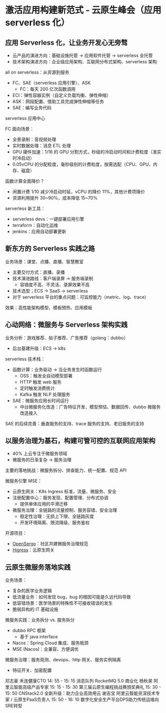 # 激活应用构建新范式 - 云原生峰会（应用 serverless 化）

## 应用 Serverless 化，让业务开发心无旁骛

- 云产品的演进方向：基础设施托管 -> 应用软件托管 -> serverless 全托管
- 技术架构演进方向：企业级应用架构、互联网分布式架构、serverless 架构

all on serverless：从资源到服务

- FC、SAE（serverless 应用引擎）、ASK
  - FC：每天 200 亿次函数调用
- ECI：弹性容器实例（自定义负载均衡、弹性伸缩）
- ASK：网段配置、借助工具完成弹性伸缩等任务
- SAE：编写业务代码
  
serverless 应用中心

FC 面向场景：

- 全景录制：音视频处理
- 实时数据处理：消息 ETL 处理
- GPU 硬件加速：1/16 的 GPU 分割方式，秒级的冷启动时间和计费粒度（准实时冷启动）
- 0.05vCPU 的分配粒度，毫秒级别的计费粒度，按需选配（CPU、GPU、内存、磁盘）

函数计算全面降价？

- 闲置计费 1/10 减少冷启动时延，vCPU 的降价 11%，其他计费项降价
- 资源利用提升 30~90%，成本降低 15~70%

serverless 新工具：

- serverless devs：一键部署应用引擎
- terraform：自动化运维
- jenkins：应用自动部署更新

## 新东方的 Serverless 实践之路

业务场景：课堂、点播、直播、智慧教室

- 主要交付方式：直播、录播
- 技术演进路线：客户端录屏 -> 服务端录制
  - 容错度不高、不灵活、录屏效果不高
- 技术选型；ECS -> SaaS -> serverless
- 对于 serverless 平台的重点问题：可监控能力（metric、log、trace）

效果：高性能架构模型、模板预热、应用模板

## 心动网络：微服务与 Serverless 架构实践

业务分析：游戏推荐、帖子推荐、广告推荐（golang：dubbo）

- 后台基建升级：ECS -> k8s

serverless 技术栈：

- 函数计算：业务驱动 -> 当业务发生时函数运行
  - OSS：触发全自动模型部署
  - HTTP 触发 web 服务
  - 定时触发消费统计
  - Kafka 触发 NLP 处理服务
- SAE：微服务应用长时间运行
  - 中台微服务化改造：广告特征开发、模型预估、数据回传、dubbo 微服务改造接入

SAE 的后续完善：垂直服务的支持、trace 服务的支持、老旧服务的支持

## 以服务治理为基石，构建可管可控的互联网应用架构

- 40% 上云专注于微服务领域
- 微服务的日渐复杂 -> 服务治理

主要的落地挑战：微服务拆分、排查能力、统一配置、规范 API

微服务引擎 MSE：

- 云原生网关：K8s Ingress 标准，流量、微服务、安全
- 注册配置中心：服务发现、配置管理、分布式协调
  - 提供单体应用的平滑迁移
- 微服务治理：全链路的流量控制、服务容错、安全治理
  - 稳定性治理：无损上下限、全链路灰度
  - 开发环境隔离、限流降级、服务鉴权

开源项目：

- [OpenSergo](github)：社区共建微服务治理规范
- [Higress](higress.io)：云原生网关

## 云原生微服务落地实践

业务场景：

- 复杂的医学业务逻辑
- 低流量业务：如何发现 bug，bug 的根因可能是久远代码导致
- 低容错场景：医学场景的特殊性不可接收错误的发生
- 脆弱异构的 IT 基础设施

微服务实践：业务拆分 vs. 服务拆分

- dubbo RPC 框架
  - 基于 java interface
- Nacos：Spring Cloud 集成、服务瓶颈
- MSE (Nacos)：全兼容、方便调优

微服务治理：服务观测、devops、http 网关、服务实例隔离

- 特征开关、加密配置

邓志豪
禾连健康CTO
14: 55 - 15: 15
消息队列 RocketMQ 5.0 商业化
杨秋弟
阿里云智能高级产品专家
15: 15 - 15: 30
第三届云原生编程挑战赛颁奖典礼
15: 30 - 15: 50
CNStack2.0 全新升级：助力企业高效用云
谢吉宝
阿里云智能资深技术专家 / 云原生PaaS负责人
15: 50 - 16: 10
数字化安全生产平台DPS助力传统运维向SRE转型
